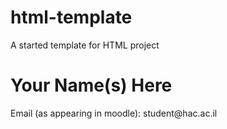 # html-template
A started template for HTML project

<h1>Your Name(s) Here</h1>
<p>Email (as appearing in moodle): student@hac.ac.il</p>

